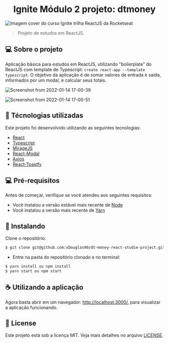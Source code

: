 <h1 align="center">Ignite Módulo 2 projeto: dtmoney</h1>
<img src="https://i.ibb.co/q0VvtmY/cover-reactjs.png" alt="Imagem cover do curso Ignite trilha ReactJS da Rocketseat">

> Projeto de estudos em ReactJS.

## 💻 Sobre o projeto

Aplicação básica para estudos em ReactJS, utilizando "boilerplate" do ReactJS com template de Typescript: `create react-app --template typescript`. O objetivo da aplicação é de somar valores de entrada e saída, informados por um modal, e calcular seus totais.

![Screenshot from 2022-01-14 17-00-39](https://user-images.githubusercontent.com/23640888/149577635-83d34c9c-eb90-4ad5-940f-4bc501bc2bac.png)

![Screenshot from 2022-01-14 17-00-51](https://user-images.githubusercontent.com/23640888/149577650-a27706ef-885a-45b6-a138-66692787af01.png)

## 🧬 Técnologias utilizadas

Este projeto foi desenvolvido utilizando as seguintes tecnologias:


- [React](https://reactjs.org)
- [Typescript](https://www.typescriptlang.org/)
- [MirageJS](https://miragejs.com/)
- [React-Modal](https://github.com/reactjs/react-modal)
- [Axios](https://axios-http.com/)
- [React-Toastfy](https://github.com/fkhadra/react-toastify#readme)

## 💻 Pré-requisitos

Antes de começar, verifique se você atendeu aos seguintes requisitos:
* Você instalou a versão estável mais recente de [Node](https://nodejs.org/en/)
* Você instalou a versão mais recente de [Yarn](https://yarnpkg.com/)

## 🚀 Instalando

Clone o repositório:
```bash
$ git clone git@github.com:xDouglas90/dt-money-react-studie-project.git
```

- Entre na pasta do repositório clonado e no terminal:
```bash
$ yarn install ou npm install
$ yarn start ou npm start
```


## ☕ Utilizando a aplicação

Agora basta abrir em um navegador: <a href="http://localhost:3000/" target="_blank">http://localhost:3000/</a>, para visualizar a aplicação funcionando.

## 📝 License

Este projeto está sob a licença MIT. Veja mais detalhes no arquivo [LICENSE](https://github.com/xdouglas90/ignite-react-challenge-2/blob/main/LICENSE.md).
